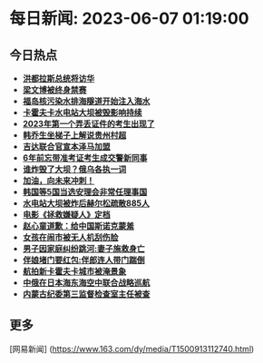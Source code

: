 
# 每日新闻: 2023-06-07 01:19:00
## 今日热点

- **[洪都拉斯总统将访华](https://www.163.com/search?keyword=%E6%B4%AA%E9%83%BD%E6%8B%89%E6%96%AF%E6%80%BB%E7%BB%9F%E5%B0%86%E8%AE%BF%E5%8D%8E)**
- **[梁文博被终身禁赛](https://www.163.com/search?keyword=%E6%A2%81%E6%96%87%E5%8D%9A%E8%A2%AB%E7%BB%88%E8%BA%AB%E7%A6%81%E8%B5%9B)**
- **[福岛核污染水排海隧道开始注入海水](https://www.163.com/search?keyword=%E7%A6%8F%E5%B2%9B%E6%A0%B8%E6%B1%A1%E6%9F%93%E6%B0%B4%E6%8E%92%E6%B5%B7%E9%9A%A7%E9%81%93%E5%BC%80%E5%A7%8B%E6%B3%A8%E5%85%A5%E6%B5%B7%E6%B0%B4)**
- **[卡霍夫卡水电站大坝被毁影响持续](https://www.163.com/search?keyword=%E5%8D%A1%E9%9C%8D%E5%A4%AB%E5%8D%A1%E6%B0%B4%E7%94%B5%E7%AB%99%E5%A4%A7%E5%9D%9D%E8%A2%AB%E6%AF%81%E5%BD%B1%E5%93%8D%E6%8C%81%E7%BB%AD)**
- **[2023年第一个弄丢证件的考生出现了](https://www.163.com/search?keyword=2023%E5%B9%B4%E7%AC%AC%E4%B8%80%E4%B8%AA%E5%BC%84%E4%B8%A2%E8%AF%81%E4%BB%B6%E7%9A%84%E8%80%83%E7%94%9F%E5%87%BA%E7%8E%B0%E4%BA%86)**
- **[韩乔生坐梯子上解说贵州村超](https://www.163.com/search?keyword=%E9%9F%A9%E4%B9%94%E7%94%9F%E5%9D%90%E6%A2%AF%E5%AD%90%E4%B8%8A%E8%A7%A3%E8%AF%B4%E8%B4%B5%E5%B7%9E%E6%9D%91%E8%B6%85)**
- **[吉达联合官宣本泽马加盟](https://www.163.com/search?keyword=%E5%90%89%E8%BE%BE%E8%81%94%E5%90%88%E5%AE%98%E5%AE%A3%E6%9C%AC%E6%B3%BD%E9%A9%AC%E5%8A%A0%E7%9B%9F)**
- **[6年前忘带准考证考生成交警新同事](https://www.163.com/search?keyword=6%E5%B9%B4%E5%89%8D%E5%BF%98%E5%B8%A6%E5%87%86%E8%80%83%E8%AF%81%E8%80%83%E7%94%9F%E6%88%90%E4%BA%A4%E8%AD%A6%E6%96%B0%E5%90%8C%E4%BA%8B)**
- **[谁炸毁了大坝？俄乌各执一词](https://www.163.com/search?keyword=%E8%B0%81%E7%82%B8%E6%AF%81%E4%BA%86%E5%A4%A7%E5%9D%9D%EF%BC%9F%E4%BF%84%E4%B9%8C%E5%90%84%E6%89%A7%E4%B8%80%E8%AF%8D)**
- **[加油，向未来冲刺！](https://www.163.com/search?keyword=%E5%8A%A0%E6%B2%B9%EF%BC%8C%E5%90%91%E6%9C%AA%E6%9D%A5%E5%86%B2%E5%88%BA%EF%BC%81)**
- **[韩国等5国当选安理会非常任理事国](https://www.163.com/search?keyword=%E9%9F%A9%E5%9B%BD%E7%AD%895%E5%9B%BD%E5%BD%93%E9%80%89%E5%AE%89%E7%90%86%E4%BC%9A%E9%9D%9E%E5%B8%B8%E4%BB%BB%E7%90%86%E4%BA%8B%E5%9B%BD)**
- **[水电站大坝被炸后赫尔松疏散885人](https://www.163.com/search?keyword=%E6%B0%B4%E7%94%B5%E7%AB%99%E5%A4%A7%E5%9D%9D%E8%A2%AB%E7%82%B8%E5%90%8E%E8%B5%AB%E5%B0%94%E6%9D%BE%E7%96%8F%E6%95%A3885%E4%BA%BA)**
- **[电影《拯救嫌疑人》定档](https://www.163.com/search?keyword=%E7%94%B5%E5%BD%B1%E3%80%8A%E6%8B%AF%E6%95%91%E5%AB%8C%E7%96%91%E4%BA%BA%E3%80%8B%E5%AE%9A%E6%A1%A3)**
- **[赵心童道歉：给中国斯诺克蒙羞](https://www.163.com/search?keyword=%E8%B5%B5%E5%BF%83%E7%AB%A5%E9%81%93%E6%AD%89%EF%BC%9A%E7%BB%99%E4%B8%AD%E5%9B%BD%E6%96%AF%E8%AF%BA%E5%85%8B%E8%92%99%E7%BE%9E)**
- **[女孩在闹市被无人机刮伤脸](https://www.163.com/search?keyword=%E5%A5%B3%E5%AD%A9%E5%9C%A8%E9%97%B9%E5%B8%82%E8%A2%AB%E6%97%A0%E4%BA%BA%E6%9C%BA%E5%88%AE%E4%BC%A4%E8%84%B8)**
- **[男子因家庭纠纷跳河:妻子施救身亡](https://www.163.com/search?keyword=%E7%94%B7%E5%AD%90%E5%9B%A0%E5%AE%B6%E5%BA%AD%E7%BA%A0%E7%BA%B7%E8%B7%B3%E6%B2%B3+%E5%A6%BB%E5%AD%90%E6%96%BD%E6%95%91%E8%BA%AB%E4%BA%A1)**
- **[伴娘堵门要红包:伴郎连人带门踹倒](https://www.163.com/search?keyword=%E4%BC%B4%E5%A8%98%E5%A0%B5%E9%97%A8%E8%A6%81%E7%BA%A2%E5%8C%85+%E4%BC%B4%E9%83%8E%E8%BF%9E%E4%BA%BA%E5%B8%A6%E9%97%A8%E8%B8%B9%E5%80%92)**
- **[航拍新卡霍夫卡城市被淹景象](https://www.163.com/search?keyword=%E8%88%AA%E6%8B%8D%E6%96%B0%E5%8D%A1%E9%9C%8D%E5%A4%AB%E5%8D%A1%E5%9F%8E%E5%B8%82%E8%A2%AB%E6%B7%B9%E6%99%AF%E8%B1%A1)**
- **[中俄在日本海东海空中联合战略巡航](https://www.163.com/search?keyword=%E4%B8%AD%E4%BF%84%E5%9C%A8%E6%97%A5%E6%9C%AC%E6%B5%B7%E4%B8%9C%E6%B5%B7%E7%A9%BA%E4%B8%AD%E8%81%94%E5%90%88%E6%88%98%E7%95%A5%E5%B7%A1%E8%88%AA)**
- **[内蒙古纪委第三监督检查室主任被查](https://www.163.com/search?keyword=%E5%86%85%E8%92%99%E5%8F%A4%E7%BA%AA%E5%A7%94%E7%AC%AC%E4%B8%89%E7%9B%91%E7%9D%A3%E6%A3%80%E6%9F%A5%E5%AE%A4%E4%B8%BB%E4%BB%BB%E8%A2%AB%E6%9F%A5)**

## 更多
[网易新闻] (https://www.163.com/dy/media/T1500913112740.html)
